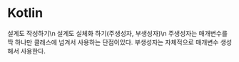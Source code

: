 # Kotlin
설계도 작성하기\n
설계도 실체화 하기(주생성자, 부생성자)\n
주생성자는 매개변수를 딱 하나만 클래스에 넘겨서 사용하는 단점이있다. 부생성자는 자체적으로 매개변수 생성해서 사용한다.
